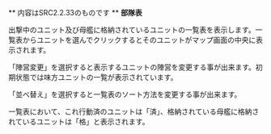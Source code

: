 ** 内容はSRC2.2.33のものです **
**部隊表**

出撃中のユニット及び母艦に格納されているユニットの一覧表を表示します。一覧表からユニットを選んでクリックするとそのユニットがマップ画面の中央に表示されます。

「陣営変更」を選択すると表示するユニットの陣営を変更する事が出来ます。初期状態では味方ユニットの一覧が表示されています。

「並べ替え」を選択すると一覧表のソート方法を変更する事が出来ます。

一覧表において、これ行動済のユニットは「済」、格納されている母艦に格納されているユニットは「格」と表示されます。
